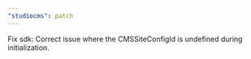 ```yaml
---
"studiocms": patch
---
```


Fix sdk: Correct issue where the CMSSiteConfigId is undefined during initialization.
